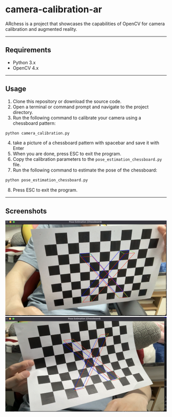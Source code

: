 # camera-calibration-ar
ARchess is a project that showcases the capabilities of OpenCV for camera calibration and augmented reality. 

---
## Requirements
- Python 3.x
- OpenCV 4.x

---
## Usage
1. Clone this repository or download the source code.
2. Open a terminal or command prompt and navigate to the project directory.
3. Run the following command to calibrate your camera using a chessboard pattern:

```bash
python camera_calibration.py
```

4. take a picture of a chessboard pattern with spacebar and save it with Enter
5. When you are done, press ESC to exit the program.
6. Copy the calibration parameters to the `pose_estimation_chessboard.py` file.
7. Run the following command to estimate the pose of the chessboard:
 
```bash
python pose_estimation_chessboard.py
```

8. Press ESC to exit the program.
---


## Screenshots

![Screenshot](./captures/pic1.png)
![Screenshot](./captures/pic2.png)

